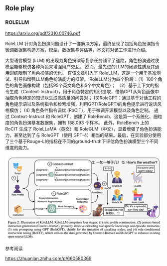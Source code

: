 ## Role play

### ROLELLM

https://arxiv.org/pdf/2310.00746.pdf

RoleLLM 针对角色扮演问题设计了一套解决方案，最终呈现了包括角色扮演指令微调数据集构造方案，模型，数据集与评估等，本文将对该工作进行介绍。

大型语言模型 (LLM) 的出现为角色扮演等复杂任务铺平了道路，角色扮演通过使模型能够模仿各种角色来增强用户交互。 然而，最先进的LLM的闭源性质及其通用训练限制了角色扮演的优化。 在该文章引入了 RoleLLM，这是一个用于基准测试、引导和增强LLM角色扮演能力的框架。 RoleLLM分为四个阶段：（1）100个角色的角色画像构建（包括95个英文角色和5个中文角色）； （2）基于上下文的指令生成（Context-Instruct），用于角色特定的知识提取，借助GPT从角色画像中抽取角色特定的知识以生成高质量的问答对； (3)RoleGPT：通过基于对话工程的角色提示语以及系统指令和检索增强，利用GPT(RoleGPT)的角色提示进行说话风格模仿； (4) 角色条件指令调优 (RoCIT)，用于微调开源模型以及角色定制。 通过 Context-Instruct 和 RoleGPT，创建了 RoleBench，这是第一个系统化、细粒度的角色扮演基准数据集，拥有 168,093 个样本。 此外，RoleBench 上的 RoCIT 生成了 RoleLLaMA（英文）和 RoleGLM（中文），显着增强了角色扮演能力，甚至达到了与 RoleGPT（使用 GPT-4）相当的结果。最后，在实验部分使用了三个基于Rouge-L的指标在不同的ground-truth下评估角色扮演模型三个不同维度的能力。


![framework](images/roleplay_01.png)


参考阅读

https://zhuanlan.zhihu.com/p/660580369